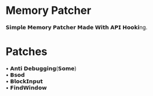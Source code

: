 # Memory Patcher
𝗦𝗶𝗺𝗽𝗹𝗲 𝗠𝗲𝗺𝗼𝗿𝘆 𝗣𝗮𝘁𝗰𝗵𝗲𝗿 𝗠𝗮𝗱𝗲 𝗪𝗶𝘁𝗵 𝗔𝗣𝗜 𝗛𝗼𝗼𝗸𝗶ng.

# Patches
• 𝗔𝗻𝘁𝗶 𝗗𝗲𝗯𝘂𝗴𝗴𝗶𝗻𝗴(𝗦𝗼𝗺𝗲)<br />
• 𝗕𝘀𝗼𝗱<br />
• 𝗕𝗹𝗼𝗰𝗸𝗜𝗻𝗽𝘂𝘁<br />
• 𝗙𝗶𝗻𝗱𝗪𝗶𝗻𝗱𝗼𝘄<br />
